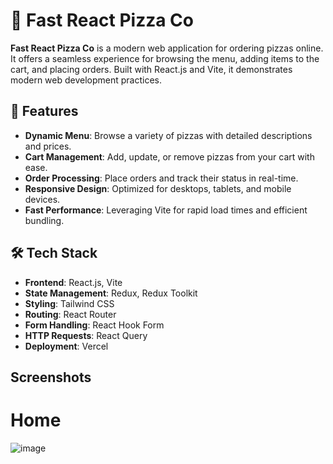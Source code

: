# 🍕 Fast React Pizza Co

**Fast React Pizza Co** is a modern web application for ordering pizzas online. It offers a seamless experience for browsing the menu, adding items to the cart, and placing orders. Built with React.js and Vite, it demonstrates modern web development practices.

## 🌟 Features

- **Dynamic Menu**: Browse a variety of pizzas with detailed descriptions and prices.
- **Cart Management**: Add, update, or remove pizzas from your cart with ease.
- **Order Processing**: Place orders and track their status in real-time.
- **Responsive Design**: Optimized for desktops, tablets, and mobile devices.
- **Fast Performance**: Leveraging Vite for rapid load times and efficient bundling.

## 🛠️ Tech Stack

- **Frontend**: React.js, Vite  
- **State Management**: Redux, Redux Toolkit  
- **Styling**: Tailwind CSS  
- **Routing**: React Router  
- **Form Handling**: React Hook Form  
- **HTTP Requests**: React Query  
- **Deployment**: Vercel  

## Screenshots
# Home
![image](https://github.com/user-attachments/assets/007350ad-d323-4d9c-bfc1-b5cd8da14168)
